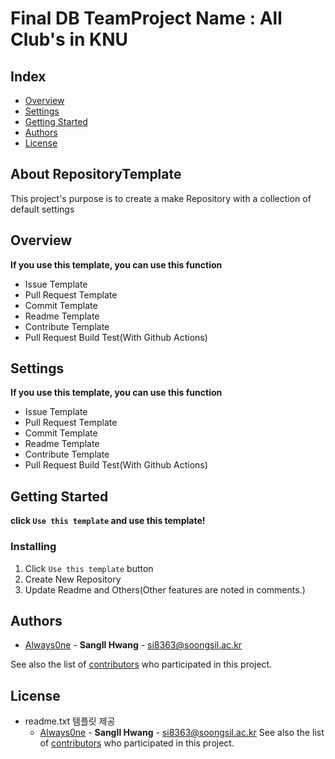 # Final DB TeamProject Name : All Club's in KNU
## Index
  - [Overview](#overview) <!--전체적인 기능 설명 (우리 프로젝트 소개)-->
  - [Settings](#settings) <!--제작환경-->
  - [Getting Started](#getting-started) <!--다운받거나 clone시 사용하는 방법 및 유의 사항 -->
  - [Authors](#authors)
  - [License](#license)
<!--  Other options to write Readme
  - [Deployment](#deployment)
  - [Used or Referenced Projects](Used-or-Referenced-Projects)
-->
## About RepositoryTemplate
<!--Wirte one paragraph of project description -->  
This project's purpose is to create a make Repository with a collection of default settings  

## Overview
<!-- Write Overview about this project -->
**If you use this template, you can use this function**
- Issue Template
- Pull Request Template
- Commit Template
- Readme Template
- Contribute Template
- Pull Request Build Test(With Github Actions)

## Settings
<!-- Write  settings about this project -->
**If you use this template, you can use this function**
- Issue Template
- Pull Request Template
- Commit Template
- Readme Template
- Contribute Template
- Pull Request Build Test(With Github Actions)

## Getting Started
**click `Use this template` and use this template!**
<!--
### Depencies
 Write about need to install the software and how to install them 
-->
### Installing
<!-- A step by step series of examples that tell you how to get a development 
env running

Say what the step will be

    Give the example

And repeat

    until finished
-->
1. Click `Use this template` button 
2. Create New Repository
3. Update Readme and Others(Other features are noted in comments.)
<!--
## Deployment
 Add additional notes about how to deploy this on a live system
 -->


## Authors
  - [Always0ne](https://github.com/Always0ne) - **SangIl Hwang** - <si8363@soongsil.ac.kr>

See also the list of [contributors](https://github.com/always0ne/readmeTemplate/contributors)
who participated in this project.
<!--
## Used or Referenced Projects
 - [referenced Project](project link) - **LICENSE** - little-bit introduce
-->

## License
* readme.txt 템플릿 제공
   - [Always0ne](https://github.com/Always0ne) - **SangIl Hwang** - <si8363@soongsil.ac.kr>
  See also the list of [contributors](https://github.com/always0ne/readmeTemplate/contributors)
  who participated in this project. 

```


```
